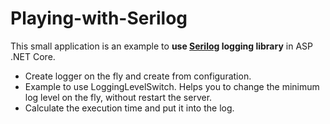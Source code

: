 # Playing-with-Serilog

This small application is an example to **use [Serilog](https://github.com/serilog/serilog "Serilog") logging library** in ASP .NET Core.
- Create logger on the fly and create from configuration.
- Example to use LoggingLevelSwitch. Helps you to change the minimum log level on the fly, without restart the server.
- Calculate the execution time and put it into the log.
